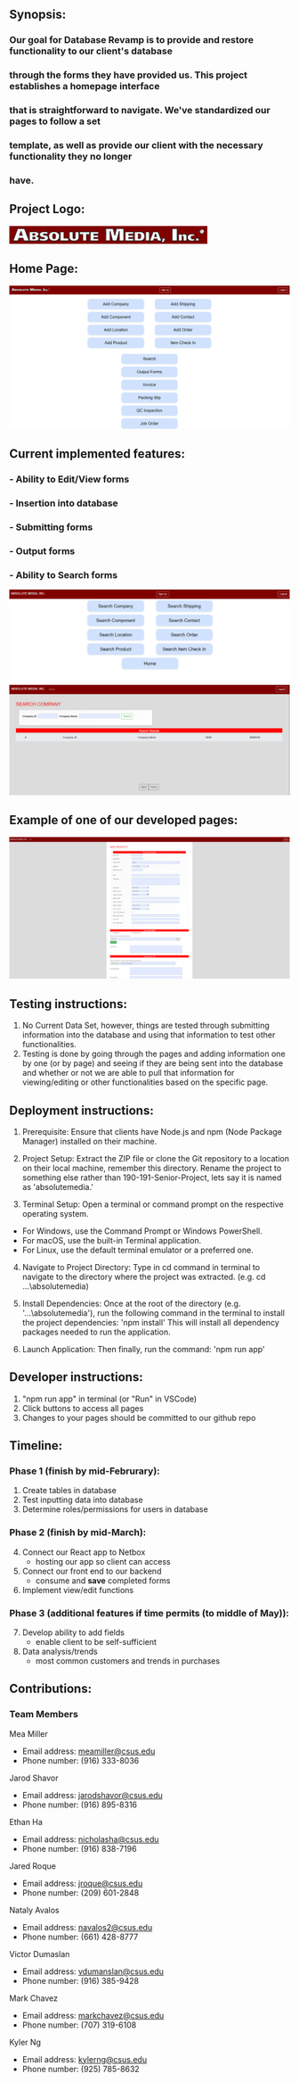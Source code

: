 ## **Synopsis**: 
###   Our goal for Database Revamp is to provide and restore functionality to our client's database
###   through the forms they have provided us. This project establishes a homepage interface
###   that is straightforward to navigate. We've standardized our pages to follow a set
###   template, as well as provide our client with the necessary functionality they no longer
###   have.

## **Project Logo**:
![Project Logo](/src/absolutemedialogo.png "Project/Company Logo")

## **Home Page**:
![Home Page](/public/homepage.png "Home Page")



## **Current implemented features**:
### - Ability to Edit/View forms
### - Insertion into database 
### - Submitting forms
### - Output forms
### - Ability to Search forms
![Edit Page](/public/SearchFeature1.png "Search Selection")
![View Page](/public/SearchFeature2.png "Search Company")




## **Example of one of our developed pages**:
![Product Page](/public/addproduct.png "Add Product Page")

## **Testing instructions**:
  1. No Current Data Set, however, things are tested through submitting information into the database and using that information to test other functionalities.
  2. Testing is done by going through the pages and adding information one by one (or by page) and seeing if they are being sent into the database and whether or not we are able to pull that information for viewing/editing or other functionalities based on the specific page. 

## **Deployment instructions**:
  1. Prerequisite: 
Ensure that clients have Node.js and npm (Node Package Manager) installed on their machine. 

2. Project Setup: 
Extract the ZIP file or clone the Git repository to a location on their local machine, remember this directory.
Rename the project to something else rather than 190-191-Senior-Project, lets say it is named as 'absolutemedia.'

3. Terminal Setup: 
Open a terminal or command prompt on the respective operating system.
- For Windows, use the Command Prompt or Windows PowerShell.
- For macOS, use the built-in Terminal application.
- For Linux, use the default terminal emulator or a preferred one.

4. Navigate to Project Directory:
Type in cd command in terminal to navigate to the directory where the project was extracted. (e.g. cd ...\absolutemedia)

5. Install Dependencies:
Once at the root of the directory (e.g. '...\absolutemedia'), run the following command in the terminal to install the project dependencies: 'npm install'
This will install all dependency packages needed to run the application.

6. Launch Application:
Then finally, run the command: 'npm run app'

## **Developer instructions**:
 1. "npm run app" in terminal (or "Run" in VSCode)
 2. Click buttons to access all pages
 3. Changes to your pages should be committed to our github repo

## **Timeline**:
### Phase 1 (finish by mid-Februrary):
 1. Create tables in database
 2. Test inputting data into database
 3. Determine roles/permissions for users in database
### Phase 2 (finish by mid-March):
 4. Connect our React app to Netbox
    - hosting our app so client can access
 5. Connect our front end to our backend 
    - consume and **save** completed forms
 6. Implement view/edit functions
 ### Phase 3 (additional features if time permits (to middle of May)):
 7. Develop ability to add fields
    - enable client to be self-sufficient
 8. Data analysis/trends
    - most common customers and trends in purchases
    
 ## **Contributions**:
 ### Team Members
 Mea Miller
 - Email address: meamiller@csus.edu
 - Phone number: (916) 333-8036
 
 Jarod Shavor
 - Email address: jarodshavor@csus.edu
 - Phone number: (916) 895-8316
 
 Ethan Ha
 - Email address: nicholasha@csus.edu
 - Phone number: (916) 838-7196
 
 Jared Roque
 - Email address: jroque@csus.edu
 - Phone number: (209) 601-2848
 
 Nataly Avalos
 - Email address: navalos2@csus.edu
 - Phone number: (661) 428-8777
 
 Victor Dumaslan
 - Email address: vdumanslan@csus.edu
 - Phone number: (916) 385-9428
 
 Mark Chavez
 - Email address: markchavez@csus.edu
 - Phone number: (707) 319-6108
 
 Kyler Ng
 - Email address: kylerng@csus.edu
 - Phone number: (925) 785-8632
